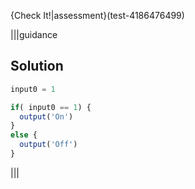 {Check It!|assessment}(test-4186476499)

|||guidance
## Solution
```javascript
input0 = 1

if( input0 == 1) {
  output('On')
}
else {
  output('Off')
}
```
|||